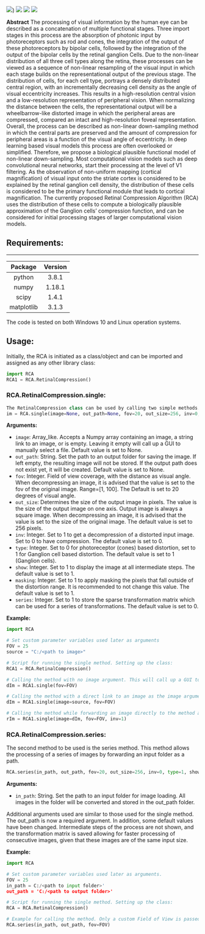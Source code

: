 ![](https://img.shields.io/github/license/ccnmaastricht/ganglion_cell_sampling))
![](https://img.shields.io/github/issues/ccnmaastricht/ganglion_cell_sampling)
![](https://img.shields.io/github/forks/ccnmaastricht/ganglion_cell_sampling)
![](https://img.shields.io/github/stars/ccnmaastricht/ganglion_cell_sampling)

**Abstract** The processing of visual information by the human eye can be described as a concatenation of multiple functional stages. Three import stages in this process are the absorption of photonic input by photoreceptors such as rod and cones, the integration of the output of these photoreceptors by bipolar cells, followed by the integration of the output of the bipolar cells by the retinal ganglion Cells. Due to the non-linear distribution of all three cell types along the retina, these processes can be viewed as a sequence of non-linear resampling of the visual input in which each stage builds on the representational output of the previous stage. The distribution of cells, for each cell type, portrays a densely distributed central region, with an incrementally decreasing cell density as the angle of visual eccentricity increases. This results in a high-resolution central vision and a low-resolution representation of peripheral vision. When normalizing the distance between the cells, the representational output will be a wheelbarrow-like distorted image in which the peripheral areas are compressed, compared an intact and high-resolution foveal representation. Overall, the process can be described as non-linear down-sampling method in which the central parts are preserved and the amount of compression for peripheral areas is a function of the visual angle of eccentricity. In deep learning based visual models this process are often overlooked or simplified. Therefore, we propose a biological plausible functional model of non-linear down-sampling. Most computational vision models such as deep convolutional neural networks, start their processing at the level of V1 filtering. As the observation of non-uniform mapping (cortical magnification) of visual input onto the striate cortex is considered to be explained by the retinal ganglion cell density, the distribution of these cells is considered to be the primary functional module that leads to cortical magnification. The currently proposed Retinal Compression Algorithm (RCA) uses the distribution of these cells to compute a biologically plausible approximation of the Ganglion cells’ compression function, and can be considered for initial processing stages of larger computational vision models.

## Requirements:
---
| Package       | Version       |
|:-------------:|:-------------:|
| python       | 3.8.1       |
| numpy         | 1.18.1       |
| scipy    | 1.4.1      |
| matplotlib    | 3.1.3       |


The code is tested on both Windows 10 and Linux operation systems.

## Usage:
Initially, the RCA is initiated as a class/object and can be imported and assigned as any other library class:
```Python
import RCA
RCA1 = RCA.RetinalCompression()
```
### RCA.RetinalCompression.single:

```Python
The RetinalCompression class can be used by calling two simple methods. The first method performs the compression algorithm for a single image:
im = RCA.single(image=None, out_path=None, fov=20, out_size=256, inv=0, type=1, show=1, masking=1, series=0)
```

**Arguments:**
- `image`: 		Array_like. Accepts a Numpy array containing an image, a string link to an image, or is empty. Leaving it empty will call up a GUI to manually select a file.  Default value is set to None.
- `out_path`:	String. Set the path to an output folder for saving the image. If left empty, the resulting image will not be stored. If the output path does not exist yet, it will be created. Default value is set to None.
- `fov`: 		Integer. Field of view coverage, with the distance as visual angle. When decompressing an image, it is advised that the value is set to the fov of the original image. Range=[1, 100]. The Default is set to 20 degrees of visual  angle.
- `out_size`:	Determines the size of the output image in pixels. The value is the size of the output image on one axis. Output image is always a square image. When decompressing an image, it is advised that the value is set to the size of the original image. The default value is set to 256 pixels.
- `inv`:	Integer. Set to 1 to get a decompression of a distorted input image. Set to 0 to have compression. The default value is set to 0.
- `type`:	Integer. Set to 0 for photoreceptor (cones) based distortion, set to 1 for Ganglion cell based distortion. The default value is set to 1 (Ganglion cells).
- `show`:	Integer. Set to 1 to display the image at all intermediate steps. The default value is set to 1.
- `masking`:	Integer. Set to 1 to apply masking the pixels that fall outside of the distortion range. It is recommended to not change this value. The default value is set to 1.
- `series`:		Integer. Set to 1 to store the sparse transformation matrix which can be used for a series of transformations. The default value is set to 0.

**Example:**
```Python
import RCA

# Set custom parameter variables used later as arguments
FOV = 25
source = "C:/<path to image>"

# Script for running the single method. Setting up the class:
RCA1 = RCA.RetinalCompression()

# Calling the method with no image argument. This will call up a GUI to manually select a file.
dIm = RCA1.single(fov=FOV)

# Calling the method with a direct link to an image as the image argument.
dIm = RCA1.single(image=source, fov=FOV)

# Calling the method while forwarding an image directly to the method as the image argument. In this example, decompression of an already distorted image is demonstrated.
rIm = RCA1.single(image=dIm, fov=FOV, inv=1)
```

### RCA.RetinalCompression.series:
The second method to be used is the series method. This method allows the processing of a series of images by forwarding an input folder as a path.

```Python
RCA.series(in_path, out_path, fov=20, out_size=256, inv=0, type=1, show=0, masking=1, series=1)
```

**Arguments:**
- `in_path`:	String. Set the path to an input folder for image loading. All images in the folder will be converted and stored in the out_path folder.

Additional arguments used are similar to those used for the single method. The out_path is now a required argument. In addition, some default values have been changed. Intermediate steps of the process are not shown, and the transformation matrix is saved allowing for faster processing of consecutive images, given that these images are of the same input size.




**Example:**
```Python
import RCA

# Set custom parameter variables used later as arguments.
FOV = 25
in_path = C:/<path to input folder>'
out_path = 'C:/<path to output folder>'

# Script for running the single method. Setting up the class:
RCA = RCA.RetinalCompression()

# Example for calling the method. Only a custom Field of View is passed as an argument.
RCA.series(in_path, out_path, fov=FOV)
```
